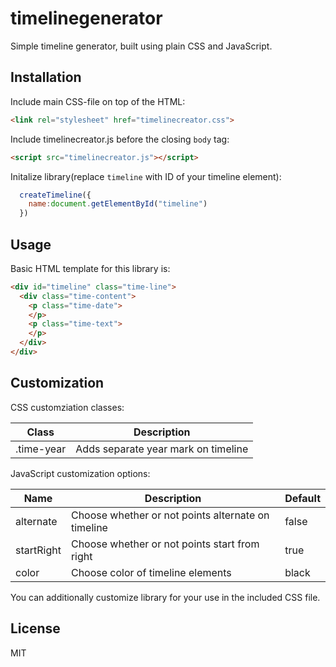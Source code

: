 # timelinegenerator
Simple timeline generator, built using plain CSS and JavaScript.
## Installation 
Include main CSS-file on top of the HTML:
```html
<link rel="stylesheet" href="timelinecreator.css">
```
Include timelinecreator.js before the closing `body` tag:
```html
<script src="timelinecreator.js"></script>
```
Initalize library(replace `timeline` with ID of your timeline element): 
```JavaScript
  createTimeline({
    name:document.getElementById("timeline")
  })
```
## Usage 
Basic HTML template for this library is:
```html
<div id="timeline" class="time-line">
  <div class="time-content">
    <p class="time-date">
    </p>
    <p class="time-text">
    </p>
  </div>
</div>
```
## Customization 
CSS customziation classes:

| Class | Description |
| --- | --- |
| .time-year | Adds separate year mark on timeline |

JavaScript customization options:

| Name | Description | Default |
| --- | --- | --- |
| alternate | Choose whether or not points alternate on timeline | false |
| startRight | Choose whether or not points start from right | true |
| color | Choose color of timeline elements | black |

You can additionally customize library for your use in the included CSS file.
## License 
  MIT

